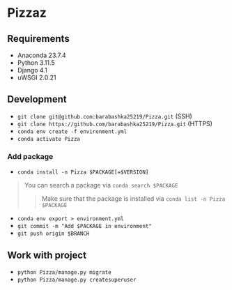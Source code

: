# Pizzaz
## Requirements
- Anaconda 23.7.4
- Python 3.11.5
- Django 4.1
- uWSGI 2.0.21
## Development 
- `git clone git@github.com:barabashka25219/Pizza.git` (SSH)
- `git clone https://github.com/barabashka25219/Pizza.git`    (HTTPS)
- `conda env create -f environment.yml`
- `conda activate Pizza`
### Add package 
- `conda install -n Pizza $PACKAGE[=$VERSION]`
> You can search a package via `conda search $PACKAGE`
>> Make sure that the package is installed via `conda list -n Pizza $PACKAGE`
- `conda env export > environment.yml`
- `git commit -m "Add $PACKAGE in environment"`
- `git push origin $BRANCH`
## Work with project
- `python Pizza/manage.py migrate`
- `python Pizza/manage.py createsuperuser`
